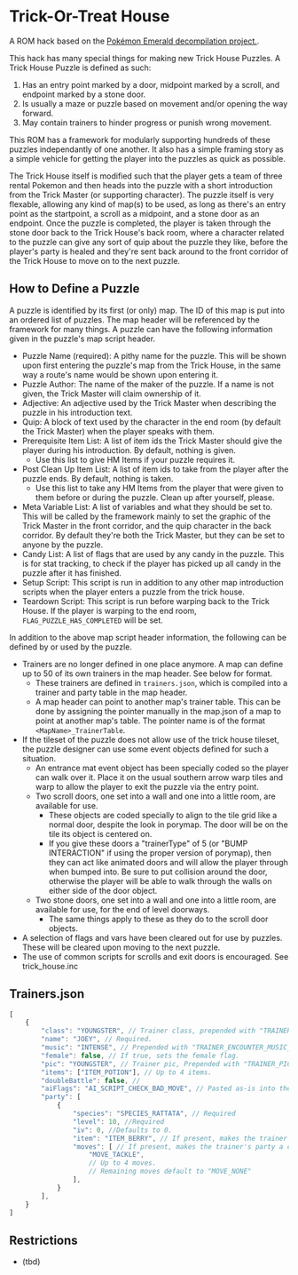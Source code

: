 # Trick-Or-Treat House

A ROM hack based on the [Pokémon Emerald decompilation project.](https://github.com/pret/pokeemerald).

This hack has many special things for making new Trick House Puzzles. A Trick House Puzzle is defined as such:

1. Has an entry point marked by a door, midpoint marked by a scroll, and endpoint marked by a stone door.
2. Is usually a maze or puzzle based on movement and/or opening the way forward.
3. May contain trainers to hinder progress or punish wrong movement.

This ROM has a framework for modularly supporting hundreds of these puzzles independantly of one another. It also has a simple framing story as a simple vehicle for getting the player into the puzzles as quick as possible.

The Trick House itself is modified such that the player gets a team of three rental Pokemon and then heads into the puzzle with a short introduction from the Trick Master (or supporting character). The puzzle itself is very flexable, allowing any kind of map(s) to be used, as long as there's an entry point as the startpoint, a scroll as a midpoint, and a stone door as an endpoint. Once the puzzle is completed, the player is taken through the stone door back to the Trick House's back room, where a character related to the puzzle can give any sort of quip about the puzzle they like, before the player's party is healed and they're sent back around to the front corridor of the Trick House to move on to the next puzzle.

## How to Define a Puzzle

A puzzle is identified by its first (or only) map. The ID of this map is put into an ordered list of puzzles. The map header will be referenced by the framework for many things. A puzzle can have the following information given in the puzzle's map script header.

- Puzzle Name (required): A pithy name for the puzzle. This will be shown upon first entering the puzzle's map from the Trick House, in the same way a route's name would be shown upon entering it.
- Puzzle Author: The name of the maker of the puzzle. If a name is not given, the Trick Master will claim ownership of it.
- Adjective: An adjective used by the Trick Master when describing the puzzle in his introduction text.
- Quip: A block of text used by the character in the end room (by default the Trick Master) when the player speaks with them.
- Prerequisite Item List: A list of item ids the Trick Master should give the player during his introduction. By default, nothing is given.
	- Use this list to give HM Items if your puzzle requires it.
- Post Clean Up Item List: A list of item ids to take from the player after the puzzle ends. By default, nothing is taken.
	- Use this list to take any HM Items from the player that were given to them before or during the puzzle. Clean up after yourself, please.
- Meta Variable List: A list of variables and what they should be set to. This will be called by the framework mainly to set the graphic of the Trick Master in the front corridor, and the quip character in the back corridor. By default they're both the Trick Master, but they can be set to anyone by the puzzle.
- Candy List: A list of flags that are used by any candy in the puzzle. This is for stat tracking, to check if the player has picked up all candy in the puzzle after it has finished.
- Setup Script: This script is run in addition to any other map introduction scripts when the player enters a puzzle from the trick house.
- Teardown Script: This script is run before warping back to the Trick House. If the player is warping to the end room, `FLAG_PUZZLE_HAS_COMPLETED` will be set.

In addition to the above map script header information, the following can be defined by or used by the puzzle.

- Trainers are no longer defined in one place anymore. A map can define up to 50 of its own trainers in the map header. See below for format.
	- These trainers are defined in `trainers.json`, which is compiled into a trainer and party table in the map header.
	- A map header can point to another map's trainer table. This can be done by assigning the pointer manually in the map.json of a map to point at another map's table. The pointer name is of the format `<MapName>_TrainerTable`.
- If the tileset of the puzzle does not allow use of the trick house tileset, the puzzle designer can use some event objects defined for such a situation.
	- An entrance mat event object has been specially coded so the player can walk over it. Place it on the usual southern arrow warp tiles and warp to allow the player to exit the puzzle via the entry point.
	- Two scroll doors, one set into a wall and one into a little room, are available for use. 
		- These objects are coded specially to align to the tile grid like a normal door, despite the look in porymap. The door will be on the tile its object is centered on.
		- If you give these doors a "trainerType" of 5 (or "BUMP INTERACTION" if using the proper version of porymap), then they can act like animated doors and will allow the player through when bumped into. Be sure to put collision around the door, otherwise the player will be able to walk through the walls on either side of the door object.
	- Two stone doors, one set into a wall and one into a little room, are available for use, for the end of level doorways.
		- The same things apply to these as they do to the scroll door objects.
- A selection of flags and vars have been cleared out for use by puzzles. These will be cleared upon moving to the next puzzle.
- The use of common scripts for scrolls and exit doors is encouraged. See trick_house.inc

## Trainers.json

```js
[
	{
		"class": "YOUNGSTER", // Trainer class, prepended with "TRAINER_CLASS_". Required.
		"name": "JOEY", // Required.
		"music": "INTENSE", // Prepended with "TRAINER_ENCOUNTER_MUSIC_"
		"female": false, // If true, sets the female flag.
		"pic": "YOUNGSTER", // Trainer pic, Prepended with "TRAINER_PIC_". Defaults to the same as "class".
		"items": ["ITEM_POTION"], // Up to 4 items.
		"doubleBattle": false, //
		"aiFlags": "AI_SCRIPT_CHECK_BAD_MOVE", // Pasted as-is into the data. Defaults to AI_SCRIPT_CHECK_BAD_MOVE if not present.
		"party": [
			{
				"species": "SPECIES_RATTATA", // Required
				"level": 10, //Required
				"iv": 0, //Defaults to 0.
				"item": "ITEM_BERRY", // If present, makes the trainer's party a custom item party. Defaults to ITEM_NONE in that case.
				"moves": [ // If present, makes the trainer's party a custom move party. All pokemon must have custom moves if any do.
					"MOVE_TACKLE",
					// Up to 4 moves.
					// Remaining moves default to "MOVE_NONE"
				],
			}
		],
	}
]
```

## Restrictions

- (tbd)
